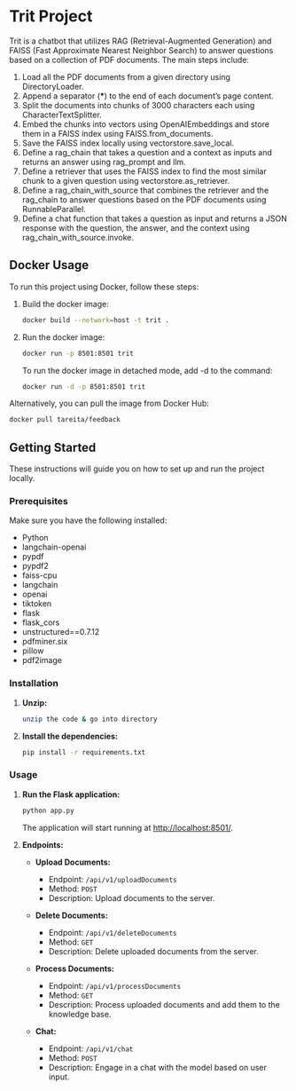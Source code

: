 # Trit Project

Trit is a chatbot that utilizes RAG (Retrieval-Augmented Generation) and FAISS (Fast Approximate Nearest Neighbor Search) to answer questions based on a collection of PDF documents. The main steps include:

1. Load all the PDF documents from a given directory using DirectoryLoader.
2. Append a separator (**\***) to the end of each document’s page content.
3. Split the documents into chunks of 3000 characters each using CharacterTextSplitter.
4. Embed the chunks into vectors using OpenAIEmbeddings and store them in a FAISS index using FAISS.from_documents.
5. Save the FAISS index locally using vectorstore.save_local.
6. Define a rag_chain that takes a question and a context as inputs and returns an answer using rag_prompt and llm.
7. Define a retriever that uses the FAISS index to find the most similar chunk to a given question using vectorstore.as_retriever.
8. Define a rag_chain_with_source that combines the retriever and the rag_chain to answer questions based on the PDF documents using RunnableParallel.
9. Define a chat function that takes a question as input and returns a JSON response with the question, the answer, and the context using rag_chain_with_source.invoke.

## Docker Usage

To run this project using Docker, follow these steps:

1. Build the docker image:

   ```bash
   docker build --network=host -t trit .
   ```

2. Run the docker image:

   ```bash
   docker run -p 8501:8501 trit
   ```

   To run the docker image in detached mode, add -d to the command:

   ```bash
   docker run -d -p 8501:8501 trit
   ```

Alternatively, you can pull the image from Docker Hub:

```bash
docker pull tareita/feedback
```

## Getting Started

These instructions will guide you on how to set up and run the project locally.

### Prerequisites

Make sure you have the following installed:

- Python
- langchain-openai
- pypdf
- pypdf2
- faiss-cpu
- langchain
- openai
- tiktoken
- flask
- flask_cors
- unstructured==0.7.12
- pdfminer.six
- pillow
- pdf2image

### Installation

1. **Unzip:**

   ```bash
   unzip the code & go into directory
   ```

2. **Install the dependencies:**

   ```bash
   pip install -r requirements.txt
   ```

### Usage

1. **Run the Flask application:**

   ```bash
   python app.py
   ```

   The application will start running at [http://localhost:8501/](http://localhost:8501/).

2. **Endpoints:**

   - **Upload Documents:**

     - Endpoint: `/api/v1/uploadDocuments`
     - Method: `POST`
     - Description: Upload documents to the server.

   - **Delete Documents:**

     - Endpoint: `/api/v1/deleteDocuments`
     - Method: `GET`
     - Description: Delete uploaded documents from the server.

   - **Process Documents:**

     - Endpoint: `/api/v1/processDocuments`
     - Method: `GET`
     - Description: Process uploaded documents and add them to the knowledge base.

   - **Chat:**
     - Endpoint: `/api/v1/chat`
     - Method: `POST`
     - Description: Engage in a chat with the model based on user input.
